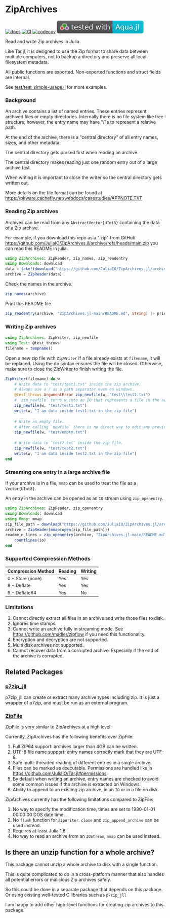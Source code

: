 # ZipArchives

[![docs](https://img.shields.io/badge/docs-stable-blue.svg)](https://juliahub.com/docs/General/ZipArchives/stable)
[![CI](https://github.com/JuliaIO/ZipArchives.jl/actions/workflows/CI.yml/badge.svg)](https://github.com/JuliaIO/ZipArchives.jl/actions/workflows/CI.yml)
[![codecov](https://codecov.io/gh/JuliaIO/ZipArchives.jl/branch/main/graph/badge.svg?token=K3J0T9BZ42)](https://codecov.io/gh/JuliaIO/ZipArchives.jl)
[![Aqua QA](https://raw.githubusercontent.com/JuliaTesting/Aqua.jl/master/badge.svg)](https://github.com/JuliaTesting/Aqua.jl)

Read and write Zip archives in Julia.

Like Tar.jl, it is designed to use the Zip format to share data between
multiple computers, not to backup a directory and preserve all local filesystem metadata.

All public functions are exported. Non-exported functions and struct fields are internal.

See [test/test_simple-usage.jl](https://github.com/JuliaIO/ZipArchives.jl/blob/main/test/test_simple-usage.jl) for more examples.


### Background

An archive contains a list of named entries. 
These entries represent archived files or empty directories.
Internally there is no file system like tree structure; however,
the entry name may have "/"s to represent a relative path.

At the end of the archive, there is a "central directory" of all entry names, sizes,
and other metadata.

The central directory gets parsed first when reading an archive.

The central directory makes reading just one random entry out of a large archive fast.

When writing it is important to close the writer so the central directory gets written out.

More details on the file format can be found at https://pkware.cachefly.net/webdocs/casestudies/APPNOTE.TXT

### Reading Zip archives

Archives can be read from any `AbstractVector{UInt8}` containing the data of a Zip archive.

For example, if you download this repo as a ".zip" from GitHub https://github.com/JuliaIO/ZipArchives.jl/archive/refs/heads/main.zip you can read this README in julia.

```julia
using ZipArchives: ZipReader, zip_names, zip_readentry
using Downloads: download
data = take!(download("https://github.com/JuliaIO/ZipArchives.jl/archive/refs/heads/main.zip", IOBuffer()));
archive = ZipReader(data)
```

Check the names in the archive.
```julia
zip_names(archive)
```

Print this README file.
```julia
zip_readentry(archive, "ZipArchives.jl-main/README.md", String) |> print
```

### Writing Zip archives

```julia
using ZipArchives: ZipWriter, zip_newfile
using Test: @test_throws
filename = tempname()
```
Open a new zip file with `ZipWriter`
If a file already exists at `filename`, it will be replaced.
Using the do syntax ensures the file will be closed.
Otherwise, make sure to close the ZipWriter to finish writing the file.

```julia
ZipWriter(filename) do w
    # Write data to "test/test1.txt" inside the zip archive.
    # Always use a / as a path separator even on windows.
    @test_throws ArgumentError zip_newfile(w, "test\\test1.txt")
    # `zip_newfile` turns w into an IO that represents a file in the archive.
    zip_newfile(w, "test/test1.txt")
    write(w, "I am data inside test1.txt in the zip file")

    # Write an empty file.
    # After calling `newfile` there is no direct way to edit any previous files in the archive.
    zip_newfile(w, "test/empty.txt")

    # Write data to "test2.txt" inside the zip file.
    zip_newfile(w, "test/test2.txt")
    write(w, "I am data inside test2.txt in the zip file")
end
```

### Streaming one entry in a large archive file
If your archive is in a file, `mmap` can be used to treat the file as a `Vector{UInt8}`.

An entry in the archive can be opened as an `IO` stream using `zip_openentry`.

```julia
using ZipArchives: ZipReader, zip_openentry
using Downloads: download
using Mmap: mmap
zip_file_path = download("https://github.com/JuliaIO/ZipArchives.jl/archive/refs/heads/main.zip");
archive = ZipReader(mmap(open(zip_file_path)))
readme_n_lines = zip_openentry(archive, "ZipArchives.jl-main/README.md") do io
    countlines(io)
end
```

### Supported Compression Methods

| Compression Method | Reading | Writing |
|--------------------|---------|---------|
| 0 - Store (none)   | Yes     | Yes     |
| 8 - Deflate        | Yes     | Yes     |
| 9 - Deflate64      | Yes     | No      |

### Limitations

1. Cannot directly extract all files in an archive and write those files to disk.
1. Ignores time stamps.
1. Cannot write an archive fully in streaming mode. See https://github.com/madler/zipflow if you need this functionality.
1. Encryption and decryption are not supported.
1. Multi disk archives not supported.
1. Cannot recover data from a corrupted archive. Especially if the end of the archive is corrupted.

## Related Packages

### [p7zip_jll](https://github.com/JuliaBinaryWrappers/p7zip_jll.jl)

p7zip_jll can create or extract many archive types including zip.
It is just a wrapper of p7zip, and must be run as an external program.

### [ZipFile](https://github.com/fhs/ZipFile.jl)

ZipFile is very similar to ZipArchives at a high level.

Currently, ZipArchives has the following benefits over ZipFile:
1. Full ZIP64 support: archives larger than 4GB can be written.
2. UTF-8 file name support: entry names correctly mark that they are UTF-8.
3. Safe multi-threaded reading of different entries in a single archive.
4. Files can be marked as executable. Permissions are handled like in https://github.com/JuliaIO/Tar.jl#permissions
5. By default when writing an archive, entry names are checked to avoid some common issues if the archive is extracted on Windows.
6. Ability to append to an existing zip archive, in an `IO` or in a file on disk.

ZipArchives currently has the following limitations compared to ZipFile:
1. No way to specify the modification time, times are set to 1980-01-01 00:00:00 DOS date time.
2. No `flush` function for `ZipWriter`. `close` and `zip_append_archive` can be used instead.
3. Requires at least Julia 1.6.
4. No way to read an archive from an `IOStream`, `mmap` can be used instead.




## Is there an unzip function for a whole archive?
This package cannot unzip a whole archive to disk with a single function.

This is quite complicated to do in a cross-platform manner that also handles all potential errors or malicious Zip archives safely.

So this could be done in a separate package that depends on this package. Or using existing well-tested C libraries such as `p7zip_jll`

I am happy to add other high-level functions for creating zip archives to this package. 
